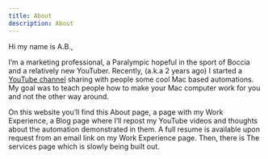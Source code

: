 ```yaml
---
title: About
description: About
---
```


Hi my name is A.B.,

I’m a marketing professional, a Paralympic hopeful in the sport of Boccia and a relatively new YouTuber. Recently, (a.k.a 2 years ago) I started a [YouTube channel](https://www.youtube.com/@AutomationMaestro) sharing with people some cool Mac based automations. My goal was to teach people how to make your Mac computer work for you and not the other way around.

On this website you’ll find this About page, a page with my Work Experience, a Blog page where I’ll repost my YouTube videos and thoughts about the automation demonstrated in them. A full resume is available upon request from an email link on my Work Experience page.
Then, there is The services page which is slowly being built out.

